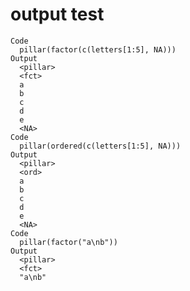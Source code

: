 # output test

    Code
      pillar(factor(c(letters[1:5], NA)))
    Output
      <pillar>
      <fct>
      a    
      b    
      c    
      d    
      e    
      <NA> 
    Code
      pillar(ordered(c(letters[1:5], NA)))
    Output
      <pillar>
      <ord>
      a    
      b    
      c    
      d    
      e    
      <NA> 
    Code
      pillar(factor("a\nb"))
    Output
      <pillar>
      <fct> 
      "a\nb"


